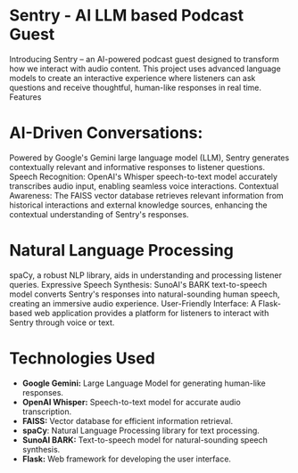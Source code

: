 # Sentry - AI LLM based Podcast Guest
 Introducing Sentry – an AI-powered podcast guest designed to transform how we interact with audio content. This project uses advanced language models to create an interactive experience where listeners can ask questions and receive thoughtful, human-like responses in real time.
Features

# AI-Driven Conversations:
Powered by Google's Gemini large language model (LLM), Sentry generates contextually relevant and informative responses to listener questions.
Speech Recognition: OpenAI's Whisper speech-to-text model accurately transcribes audio input, enabling seamless voice interactions.
Contextual Awareness: The FAISS vector database retrieves relevant information from historical interactions and external knowledge sources, enhancing the contextual understanding of Sentry's responses.

# Natural Language Processing
spaCy, a robust NLP library, aids in understanding and processing listener queries.
Expressive Speech Synthesis: SunoAI's BARK text-to-speech model converts Sentry's responses into natural-sounding human speech, creating an immersive audio experience.
User-Friendly Interface: A Flask-based web application provides a platform for listeners to interact with Sentry through voice or text.

# Technologies Used

- **Google Gemini:** Large Language Model for generating human-like responses.
- **OpenAI Whisper:** Speech-to-text model for accurate audio transcription.
- **FAISS:** Vector database for efficient information retrieval.
- **spaCy**: Natural Language Processing library for text processing.
- **SunoAI BARK:** Text-to-speech model for natural-sounding speech synthesis.
- **Flask:** Web framework for developing the user interface.
